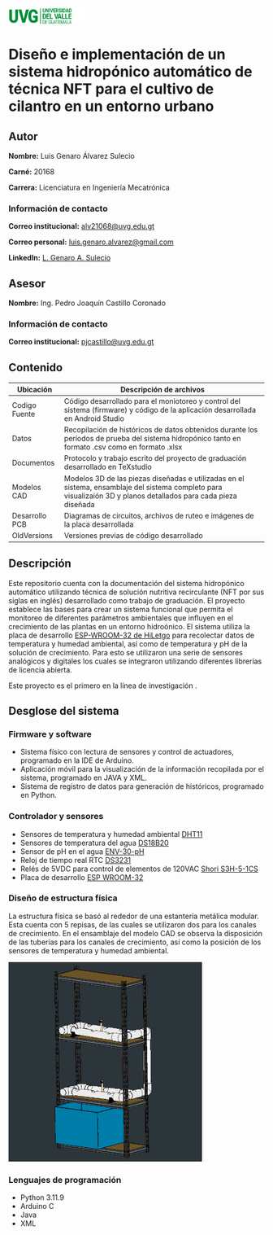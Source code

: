 <picture>
 <source media="(prefers-color-scheme: dark)" srcset="https://github.com/LGenaroAlvarez/Hidroponia_automatica_2024_UVG/blob/f2462ae6608f58484dead54a124a67f43fbc2c54/Logo%20UVG-08.png" width="150" height="33">
 <source media="(prefers-color-scheme: light)" srcset="https://github.com/LGenaroAlvarez/Hidroponia_automatica_2024_UVG/blob/f2462ae6608f58484dead54a124a67f43fbc2c54/Logo%20UVG-06.png" width="150" height="33">
 <img alt="LOGO-UVG" src="https://github.com/LGenaroAlvarez/Hidroponia_automatica_2024_UVG/blob/f2462ae6608f58484dead54a124a67f43fbc2c54/Logo%20UVG-03.png" width="150" height="33">
</picture>

# Diseño e implementación de un sistema hidropónico automático de técnica NFT para el cultivo de cilantro en un entorno urbano

## Autor
**Nombre:** Luis Genaro Álvarez Sulecio

**Carné:** 20168

**Carrera:** Licenciatura en Ingeniería Mecatrónica

### Información de contacto
**Correo institucional:** alv21068@uvg.edu.gt

**Correo personal:** luis.genaro.alvarez@gmail.com

**LinkedIn:** [L. Genaro A. Sulecio](https://www.linkedin.com/in/l-genaro-a-sulecio-4034471aa?lipi=urn%3Ali%3Apage%3Ad_flagship3_profile_view_base_contact_details%3BWr9K9GOyTMqiwCvlfT2UYQ%3D%3D)

## Asesor
**Nombre:** Ing. Pedro Joaquín Castillo Coronado
### Información de contacto
**Correo institucional:** pjcastillo@uvg.edu.gt

## Contenido
| Ubicación | Descripción de archivos|
|-----------|------------------------|
| Codigo Fuente | Código desarrollado para el moniotoreo y control del sistema (firmware) y código de la aplicación desarrollada en Android Studio |
| Datos | Recopilación de históricos de datos obtenidos durante los períodos de prueba del sistema hidropónico tanto en formato .csv como en formato .xlsx |
| Documentos | Protocolo y trabajo escrito del proyecto de graduación desarrollado en TeXstudio |
| Modelos CAD | Modelos 3D de las piezas diseñadas e utilizadas en el sistema, ensamblaje del sistema completo para visualizaión 3D y planos detallados para cada pieza diseñada |
| Desarrollo PCB | Diagramas de circuitos, archivos de ruteo e imágenes de la placa desarrollada | 
| OldVersions | Versiones previas de código desarrollado |

## Descripción
 Este repositorio cuenta con la documentación del sistema hidropónico automático utilizando técnica de solución nutritiva recirculante (NFT por sus siglas en inglés) desarrollado como trabajo de graduación. El proyecto establece las bases para crear un sistema funcional que permita el monitoreo de diferentes parámetros ambientales que influyen en el crecimiento de las plantas en un entorno hidroónico. El sistema utiliza la placa de desarrollo [ESP-WROOM-32 de HiLetgo](http://www.hiletgo.com/ProductDetail/1906566.html) para recolectar datos de temperatura y humedad ambiental, así como de temperatura y pH de la solución de crecimiento. Para esto se utilizaron una serie de sensores analógicos y digitales los cuales se integraron utilizando diferentes librerías de licencia abierta.

 Este proyecto es el primero en la línea de investigación <!-- Agregar nombre de la nueva línea de investigación -->.

## Desglose del sistema

### Firmware y software

* Sistema físico con lectura de sensores y control de actuadores, programado en la IDE de Arduino.
* Aplicación móvil para la visualización de la información recopilada por el sistema, programado en JAVA y XML.
* Sistema de registro de datos para generación de históricos, programado en Python.

### Controlador y sensores

* Sensores de temperatura y humedad ambiental [DHT11](https://www.adafruit.com/product/386)
* Sensores de temperatura del agua [DS18B20](https://www.adafruit.com/product/381)
* Sensor de pH en el agua [ENV-30-pH](https://atlas-scientific.com/kits/surveyor-analog-ph-kit/)
* Reloj de tiempo real RTC [DS3231](https://laelectronica.com.gt/modulo-de-reloj-rtc-ds3231?srsltid=AfmBOoreVBHK8hEqVxO8LdLH4PKiJ90UkrpBadpoms6Jn7sJ64_w_fGP)
* Relés de 5VDC para control de elementos de 120VAC [Shori S3H-5-1CS](https://tienda.tettsa.gt/producto/relay-5vdc-5-pines-spdt-shori/)
* Placa de desarrollo [ESP WROOM-32](https://laelectronica.com.gt/modulo-wi-fi--bluetooth-esp32?search=esp32&description=true)

### Diseño de estructura física

La estructura física se basó al rededor de una estantería metálica modular. Esta cuenta con 5 repisas, de las cuales se utilizaron dos para los canales de crecimiento. En el ensamblaje del modelo CAD se observa la disposición de las tuberías para los canales de crecimiento, así como la posición de los sensores de temperatura y humedad ambiental.

<picture>
 <img alt="ESTRUCTURA-SISTEMA-HIDROPONICO" src="https://github.com/LGenaroAlvarez/Hidroponia_automatica_2024_UVG/blob/e166b7d0e84ebb052d00660b9c25ded6fa135edc/Visualizacion_ensamble_sistema.png" width="381" height="392">
</picture>

### Lenguajes de programación

* Python 3.11.9
* Arduino C
* Java
* XML
